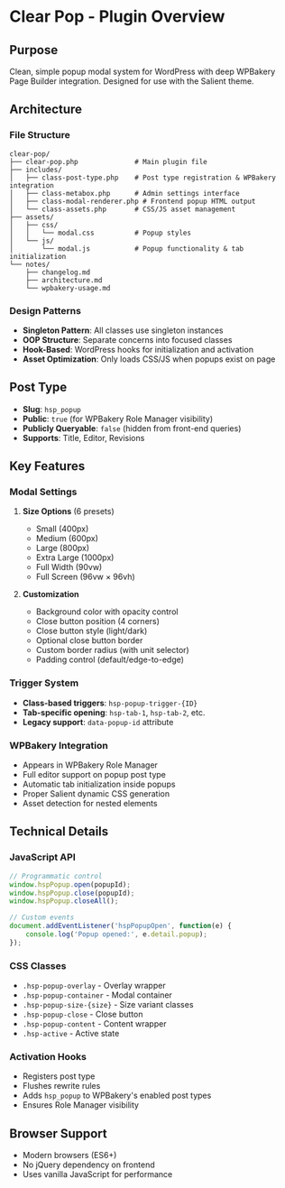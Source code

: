 # Clear Pop - Plugin Overview

## Purpose
Clean, simple popup modal system for WordPress with deep WPBakery Page Builder integration. Designed for use with the Salient theme.

## Architecture

### File Structure
```
clear-pop/
├── clear-pop.php              # Main plugin file
├── includes/
│   ├── class-post-type.php    # Post type registration & WPBakery integration
│   ├── class-metabox.php      # Admin settings interface
│   ├── class-modal-renderer.php # Frontend popup HTML output
│   └── class-assets.php       # CSS/JS asset management
├── assets/
│   ├── css/
│   │   └── modal.css          # Popup styles
│   └── js/
│       └── modal.js           # Popup functionality & tab initialization
└── notes/
    ├── changelog.md
    ├── architecture.md
    └── wpbakery-usage.md
```

### Design Patterns
- **Singleton Pattern**: All classes use singleton instances
- **OOP Structure**: Separate concerns into focused classes
- **Hook-Based**: WordPress hooks for initialization and activation
- **Asset Optimization**: Only loads CSS/JS when popups exist on page

## Post Type
- **Slug**: `hsp_popup`
- **Public**: `true` (for WPBakery Role Manager visibility)
- **Publicly Queryable**: `false` (hidden from front-end queries)
- **Supports**: Title, Editor, Revisions

## Key Features

### Modal Settings
1. **Size Options** (6 presets)
   - Small (400px)
   - Medium (600px)
   - Large (800px)
   - Extra Large (1000px)
   - Full Width (90vw)
   - Full Screen (96vw × 96vh)

2. **Customization**
   - Background color with opacity control
   - Close button position (4 corners)
   - Close button style (light/dark)
   - Optional close button border
   - Custom border radius (with unit selector)
   - Padding control (default/edge-to-edge)

### Trigger System
- **Class-based triggers**: `hsp-popup-trigger-{ID}`
- **Tab-specific opening**: `hsp-tab-1`, `hsp-tab-2`, etc.
- **Legacy support**: `data-popup-id` attribute

### WPBakery Integration
- Appears in WPBakery Role Manager
- Full editor support on popup post type
- Automatic tab initialization inside popups
- Proper Salient dynamic CSS generation
- Asset detection for nested elements

## Technical Details

### JavaScript API
```javascript
// Programmatic control
window.hspPopup.open(popupId);
window.hspPopup.close(popupId);
window.hspPopup.closeAll();

// Custom events
document.addEventListener('hspPopupOpen', function(e) {
    console.log('Popup opened:', e.detail.popup);
});
```

### CSS Classes
- `.hsp-popup-overlay` - Overlay wrapper
- `.hsp-popup-container` - Modal container
- `.hsp-popup-size-{size}` - Size variant classes
- `.hsp-popup-close` - Close button
- `.hsp-popup-content` - Content wrapper
- `.hsp-active` - Active state

### Activation Hooks
- Registers post type
- Flushes rewrite rules
- Adds `hsp_popup` to WPBakery's enabled post types
- Ensures Role Manager visibility

## Browser Support
- Modern browsers (ES6+)
- No jQuery dependency on frontend
- Uses vanilla JavaScript for performance
